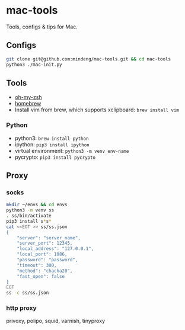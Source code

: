 # mac-tools

Tools, configs & tips for Mac.

## Configs

```sh
git clone git@github.com:mindeng/mac-tools.git && cd mac-tools
python3 ./mac-init.py
```

## Tools

* [oh-my-zsh](https://github.com/robbyrussell/oh-my-zsh)
* [homebrew](https://brew.sh/)
* Install vim from brew, which supports xclipboard: `brew install vim`

### Python

* python3: `brew install python`
* ipython: `pip3 install ipython`
* virtual environment: `python3 -m venv env-name`
* pycrypto: `pip3 install pycrypto`
  
## Proxy

### socks

```sh
mkdir ~/envs && cd envs
python3 -m venv ss
. ss/bin/activate
pip3 install s*s*
cat <<EOT >> ss/ss.json
{
    "server": "server_name",
    "server_port": 12345,
    "local_address": "127.0.0.1",
    "local_port": 1086,
    "password": "password",
    "timeout": 300,
    "method": "chacha20",
    "fast_open": false
}
EOT
ss -c ss/ss.json
```

### http proxy

privoxy, polipo, squid, varnish, tinyproxy
